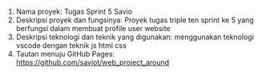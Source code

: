 1. Nama proyek: Tugas Sprint 5 Savio
2. Deskripsi proyek dan fungsinya: Proyek tugas triple ten sprint ke 5 yang berfungsi dalam membuat profile user website
3. Deskripsi teknologi dan teknik yang digunakan: menggunakan teknologi vscode dengan teknik js html css
4. Tautan menuju GitHub Pages: https://github.com/saviot/web_project_around 
